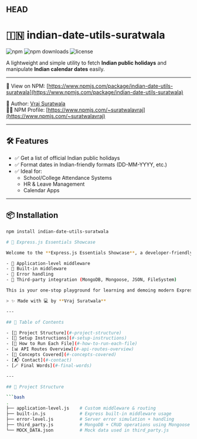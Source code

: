 ## HEAD
# 🇮🇳 indian-date-utils-suratwala

![npm](https://img.shields.io/npm/v/indian-date-utils-suratwala)
![npm downloads](https://img.shields.io/npm/dt/indian-date-utils-suratwala)
![license](https://img.shields.io/npm/l/indian-date-utils-suratwala)
 
A lightweight and simple utility to fetch **Indian public holidays** and manipulate **Indian calendar dates** easily.

----

🔗 View on NPM: [https://www.npmjs.com/package/indian-date-utils-suratwala](https://www.npmjs.com/package/indian-date-utils-suratwala)

👤 Author: [Vraj Suratwala](https://github.com/VrajSuratwala)  
🧑‍💻 NPM Profile: [https://www.npmjs.com/~suratwalavraj](https://www.npmjs.com/~suratwalavraj)

---

## 🛠️ Features

- ✅ Get a list of official Indian public holidays
- ✅ Format dates in Indian-friendly formats (DD-MM-YYYY, etc.)
- ✅ Ideal for:
  - School/College Attendance Systems
  - HR & Leave Management
  - Calendar Apps

---

## 📦 Installation

```bash
npm install indian-date-utils-suratwala

# 🚀 Express.js Essentials Showcase

Welcome to the **Express.js Essentials Showcase**, a developer-friendly walkthrough of foundational to intermediate concepts in Express.js. This repo showcases practical implementations of:

- 🔸 Application-level middleware  
- 🔸 Built-in middleware  
- 🔸 Error handling  
- 🔸 Third-party integration (MongoDB, Mongoose, JSON, FileSystem)

This is your one-stop playground for learning and demoing modern Express backend features.

> ✨ Made with 💻 by **Vraj Suratwala**

---

## 🧾 Table of Contents

- [📂 Project Structure](#-project-structure)  
- [🔧 Setup Instructions](#-setup-instructions)  
- [🚦 How to Run Each File](#-how-to-run-each-file)  
- [📊 API Routes Overview](#-api-routes-overview)  
- [🧠 Concepts Covered](#-concepts-covered)  
- [📬 Contact](#-contact)  
- [🪄 Final Words](#-final-words)

---

## 📂 Project Structure

```bash
.
├── application-level.js    # Custom middleware & routing
├── built-in.js             # Express built-in middleware usage
├── error-level.js          # Server error simulation + handling
├── third_party.js          # MongoDB + CRUD operations using Mongoose
└── MOCK_DATA.json          # Mock data used in third_party.js

